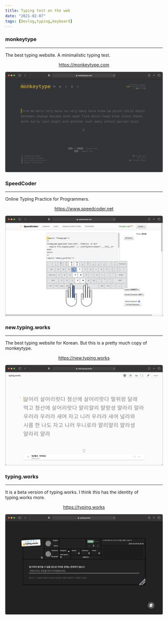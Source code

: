 ```yaml
---
title: Typing test on the web
date: "2021-02-07"
tags: [Devlog,typing,keyboard]
---
```


### monkeytype
---
The best typing website. A minimalistic typing test.
<div style="text-align:center;">
<a href="https://monkeytype.com" target="_blank">https://monkeytype.com</a>
</div>

![monkeytype](./monkeytype.png)

### SpeedCoder
---
Online Typing Practice for Programmers.
<div style="text-align:center;">
<a href="https://www.speedcoder.net" target="_blank">https://www.speedcoder.net</a>
</div>

![speedcoder](./speedcoder.png)

### new.typing.works
---
The best typing website for Korean. But this is a pretty much copy of monkeytype. 
<div style="text-align:center;">
<a href="https://new.typing.works" target="_blank">https://new.typing.works</a>
</div>

![newtypingworks](./newtypingworks.png)

### typing.works
---
It is a beta version of typing.works. I think this has the identity of typing.works more. 
<div style="text-align:center;">
<a href="https://typing.works" target="_blank">https://typing.works</a>
</div>

![typingworks](./typingworks.png)